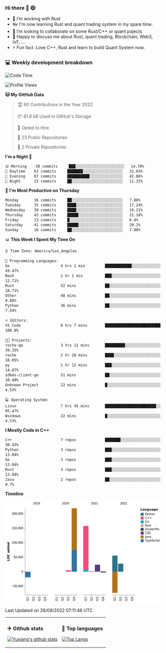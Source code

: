### Hi there 👋 😄

- 🔭 I’m working with Rust
- 👓 I'm now learning Rust and quant trading system in my spare time.
- 👯 I’m looking to collaborate on some Rust/C++ or quant pojects
- 💬 Happy to discuss me about Rust, quant trading, Blockchain, Web3, IoT, ...
- ⚡ Fun fact: Love C++, Rust and learn to build Quant System now.



<table>
<tr>
<td valign="top" width="54%">

### ✈ Github stats

[![Yuxiang's github stats](https://github-readme-stats.vercel.app/api?username=Taowyoo&show_icons=true&line_height=21&show_icons=true&theme=tokyonight)](https://github.com/anuraghazra/github-readme-stats)

</td>

<td valign="top" width="46%">

### 📕 Top languages

[![Top Langs](https://github-readme-stats.vercel.app/api/top-langs/?username=Taowyoo&show_icons=true&layout=compact&theme=vue)](https://github.com/anuraghazra/github-readme-stats)

</td>
</tr>

### 💻 Weekly development breakdown

<!--START_SECTION:waka-->
![Code Time](http://img.shields.io/badge/Code%20Time-516%20hrs-blue)

![Profile Views](http://img.shields.io/badge/Profile%20Views-1-blue)

**🐱 My GitHub Data** 

> 🏆 80 Contributions in the Year 2022
 > 
> 📦 81.8 kB Used in GitHub's Storage 
 > 
> 💼 Opted to Hire
 > 
> 📜 23 Public Repositories 
 > 
> 🔑 2 Private Repositories  
 > 
**I'm a Night 🦉** 

```text
🌞 Morning    30 commits     ███░░░░░░░░░░░░░░░░░░░░░░   14.78% 
🌆 Daytime    63 commits     ███████░░░░░░░░░░░░░░░░░░   31.03% 
🌃 Evening    87 commits     ██████████░░░░░░░░░░░░░░░   42.86% 
🌙 Night      23 commits     ██░░░░░░░░░░░░░░░░░░░░░░░   11.33%

```
📅 **I'm Most Productive on Thursday** 

```text
Monday       16 commits     ██░░░░░░░░░░░░░░░░░░░░░░░   7.88% 
Tuesday      35 commits     ████░░░░░░░░░░░░░░░░░░░░░   17.24% 
Wednesday    39 commits     ████░░░░░░░░░░░░░░░░░░░░░   19.21% 
Thursday     43 commits     █████░░░░░░░░░░░░░░░░░░░░   21.18% 
Friday       13 commits     █░░░░░░░░░░░░░░░░░░░░░░░░   6.4% 
Saturday     41 commits     █████░░░░░░░░░░░░░░░░░░░░   20.2% 
Sunday       16 commits     ██░░░░░░░░░░░░░░░░░░░░░░░   7.88%

```


📊 **This Week I Spent My Time On** 

```text
⌚︎ Time Zone: America/Los_Angeles

💬 Programming Languages: 
Go                       4 hrs 1 min         ████████████░░░░░░░░░░░░░   49.47% 
Bash                     1 hr 1 min          ███░░░░░░░░░░░░░░░░░░░░░░   12.71% 
Rust                     52 mins             ██░░░░░░░░░░░░░░░░░░░░░░░   10.71% 
Other                    48 mins             ██░░░░░░░░░░░░░░░░░░░░░░░   9.88% 
Python                   36 mins             ██░░░░░░░░░░░░░░░░░░░░░░░   7.54%

🔥 Editors: 
VS Code                  8 hrs 7 mins        █████████████████████████   100.0%

🐱‍💻 Projects: 
roche-qa                 3 hrs 11 mins       █████████░░░░░░░░░░░░░░░░   39.35% 
roche                    1 hr 18 mins        ████░░░░░░░░░░░░░░░░░░░░░   16.05% 
py                       1 hr 12 mins        ███░░░░░░░░░░░░░░░░░░░░░░   14.87% 
sdkms-client-go          51 mins             ██░░░░░░░░░░░░░░░░░░░░░░░   10.49% 
Unknown Project          22 mins             █░░░░░░░░░░░░░░░░░░░░░░░░   4.53%

💻 Operating System: 
Linux                    7 hrs 45 mins       ███████████████████████░░   95.47% 
Windows                  22 mins             █░░░░░░░░░░░░░░░░░░░░░░░░   4.53%

```

**I Mostly Code in C++** 

```text
C++                      7 repos             ███████░░░░░░░░░░░░░░░░░░   30.43% 
Python                   3 repos             ███░░░░░░░░░░░░░░░░░░░░░░   13.04% 
Go                       3 repos             ███░░░░░░░░░░░░░░░░░░░░░░   13.04% 
Rust                     3 repos             ███░░░░░░░░░░░░░░░░░░░░░░   13.04% 
Java                     2 repos             ██░░░░░░░░░░░░░░░░░░░░░░░   8.7%

```


**Timeline**

![Chart not found](https://raw.githubusercontent.com/Taowyoo/Taowyoo/master/charts/bar_graph.png) 


 Last Updated on 28/08/2022 07:11:46 UTC
<!--END_SECTION:waka-->
